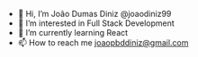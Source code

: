 - 👋 Hi, I’m João Dumas Diniz @joaodiniz99
- 👀 I’m interested in Full Stack Development
- 🌱 I’m currently learning React
- 📫 How to reach me joaopbddiniz@gmail.com

<!---
- 💞️ I’m looking to collaborate on ...
joaodiniz99/joaodiniz99 is a ✨ special ✨ repository because its `README.md` (this file) appears on your GitHub profile.
You can click the Preview link to take a look at your changes.
--->
